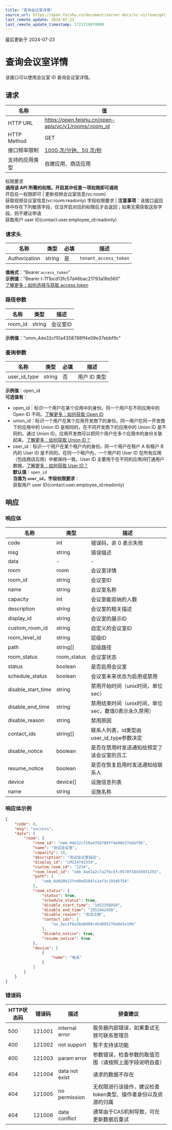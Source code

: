 ```yaml
---
title: "查询会议室详情"
source_url: https://open.feishu.cn/document/server-docs/vc-v1/room/get
last_remote_update: 2024-07-23
last_remote_update_timestamp: 1721719979000
---
```

最后更新于 2024-07-23

# 查询会议室详情

该接口可以使用会议室 ID 查询会议室详情。

## 请求
名称 | 值
---|---
HTTP URL | https://open.feishu.cn/open-apis/vc/v1/rooms/:room_id
HTTP Method | GET
接口频率限制 | [1000 次/分钟、50 次/秒](https://open.feishu.cn/document/ukTMukTMukTM/uUzN04SN3QjL1cDN)
支持的应用类型 | 自建应用、商店应用
权限要求  
            **调用该 API 所需的权限。开启其中任意一项权限即可调用**  
            开启任一权限即可 | 更新视频会议室信息(vc:room)  
            获取视频会议室信息(vc:room:readonly)
字段权限要求 | **注意事项**：该接口返回体中存在下列敏感字段，仅当开启对应的权限后才会返回；如果无需获取这些字段，则不建议申请  
        获取用户 user ID(contact:user.employee_id:readonly)

### 请求头

名称 | 类型 | 必填 | 描述
--- | --- | --- | ---
Authorization | string | 是 | `tenant_access_token`  
**值格式**："Bearer `access_token`"  
**示例值**："Bearer t-7f1bcd13fc57d46bac21793a18e560"  
[了解更多：如何选择与获取 access token](https://open.feishu.cn/document/uAjLw4CM/ugTN1YjL4UTN24CO1UjN/trouble-shooting/how-to-choose-which-type-of-token-to-use)

### 路径参数

名称 | 类型 | 描述
--- | --- | ---
room_id | string | 会议室ID  
**示例值**："omm_4de32cf10a4358788ff4e09e37ebbf9c"

### 查询参数

名称 | 类型 | 必填 | 描述
--- | --- | --- | ---
user_id_type | string | 否 | 用户 ID 类型  
**示例值**：open_id  
**可选值有**：  
- open_id：标识一个用户在某个应用中的身份。同一个用户在不同应用中的 Open ID 不同。[了解更多：如何获取 Open ID](https://open.feishu.cn/document/uAjLw4CM/ugTN1YjL4UTN24CO1UjN/trouble-shooting/how-to-obtain-openid)  
- union_id：标识一个用户在某个应用开发商下的身份。同一用户在同一开发商下的应用中的 Union ID 是相同的，在不同开发商下的应用中的 Union ID 是不同的。通过 Union ID，应用开发商可以把同个用户在多个应用中的身份关联起来。[了解更多：如何获取 Union ID？](https://open.feishu.cn/document/uAjLw4CM/ugTN1YjL4UTN24CO1UjN/trouble-shooting/how-to-obtain-union-id)  
- user_id：标识一个用户在某个租户内的身份。同一个用户在租户 A 和租户 B 内的 User ID 是不同的。在同一个租户内，一个用户的 User ID 在所有应用（包括商店应用）中都保持一致。User ID 主要用于在不同的应用间打通用户数据。[了解更多：如何获取 User ID？](https://open.feishu.cn/document/uAjLw4CM/ugTN1YjL4UTN24CO1UjN/trouble-shooting/how-to-obtain-user-id)  
**默认值**：`open_id`  
**当值为 `user_id`，字段权限要求**：  
获取用户 user ID(contact:user.employee_id:readonly)

## 响应

### 响应体

名称 | 类型 | 描述
--- | --- | ---
code | int | 错误码，非 0 表示失败
msg | string | 错误描述
data | \- | \-
room | room | 会议室详情
room_id | string | 会议室ID
name | string | 会议室名称
capacity | int | 会议室能容纳的人数
description | string | 会议室的相关描述
display_id | string | 会议室的展示ID
custom_room_id | string | 自定义的会议室ID
room_level_id | string | 层级ID
path | string\[\] | 层级路径
room_status | room_status | 会议室状态
status | boolean | 是否启用会议室
schedule_status | boolean | 会议室未来状态为启用或禁用
disable_start_time | string | 禁用开始时间（unix时间，单位sec）
disable_end_time | string | 禁用结束时间（unix时间，单位sec，数值0表示永久禁用）
disable_reason | string | 禁用原因
contact_ids | string\[\] | 联系人列表，id类型由user_id_type参数决定
disable_notice | boolean | 是否在禁用时发送通知给预定了该会议室的员工
resume_notice | boolean | 是否在恢复启用时发送通知给联系人
device | device\[\] | 设施信息列表
name | string | 设施名称

### 响应体示例
```json
{
    "code": 0,
    "msg": "success",
    "data": {
        "room": {
            "room_id": "omm_4de32cf10a4358788ff4e09e37ebbf9b",
            "name": "测试会议室",
            "capacity": 10,
            "description": "测试会议室描述",
            "display_id": "LM134742334",
            "custom_room_id": "1234",
            "room_level_id": "omb_4ad1a2c7a2fbc5fc9570f38456931293",
            "path": [
                "omb_8d020b12fe49e82847c2af3c193d5754"
            ],
            "room_status": {
                "status": true,
                "schedule_status": true,
                "disable_start_time": "1652356050",
                "disable_end_time": "1652442450",
                "disable_reason": "测试占用",
                "contact_ids": [
                    "ou_3ec3f6a28a0d08c45d895276e8e5e19b"
                ],
                "disable_notice": true,
                "resume_notice": true
            },
            "device": [
                {
                    "name": "电话"
                }
            ]
        }
    }
}
```

### 错误码

HTTP状态码 | 错误码 | 描述 | 排查建议
--- | --- | --- | ---
500 | 121001 | internal error | 服务器内部错误，如果重试无效可联系管理员
400 | 121002 | not support | 暂不支持该功能
400 | 121003 | param error | 参数错误，检查参数的取值范围（请按照上面字段说明自查）
404 | 121004 | data not exist | 请求的数据不存在
404 | 121005 | no permission | 无权限进行该操作，建议检查token类型、操作者身份以及资源的归属
404 | 121006 | data conflict | 通常由于CAS机制导致，可在更新数据后重试
